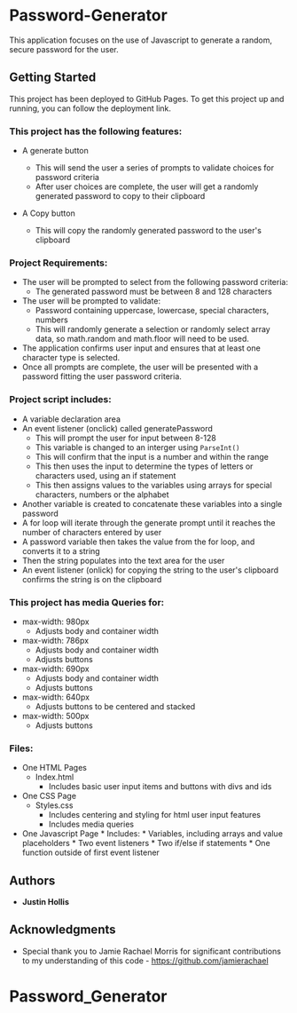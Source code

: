 # Password-Generator

This application focuses on the use of Javascript to generate a random, secure password for the user. 

## Getting Started

This project has been deployed to GitHub Pages. To get this project up and running, you can follow the deployment link. 

### This project has the following features: 
* A generate button
    * This will send the user a series of prompts to validate choices for password criteria
    * After user choices are complete, the user will get a randomly generated password to copy to their clipboard

* A Copy button 
    * This will copy the randomly generated password to the user's clipboard

### Project Requirements: 
* The user will be prompted to select from the following password criteria: 
    * The generated password must be between 8 and 128 characters
* The user will be prompted to validate: 
    * Password containing uppercase, lowercase, special characters, numbers
    * This will randomly generate a selection or randomly select array data, so math.random and math.floor will need to be used.     
* The application confirms user input and ensures that at least one character type is selected. 
* Once all prompts are complete, the user will be presented with a password fitting the user password criteria.

### Project script includes:
* A variable declaration area 
* An event listener (onclick) called generatePassword
    * This will prompt the user for input between 8-128
    * This variable is changed to an interger using <code>ParseInt()</code>
    * This will confirm that the input is a number and within the range
    * This then uses the input to determine the types of letters or characters used, using an if statement
    * This then assigns values to the variables using arrays for special characters, numbers or the alphabet
* Another variable is created to concatenate these variables into a single password
* A for loop will iterate through the generate prompt until it reaches the number of characters entered by user 
* A password variable then takes the value from the for loop, and converts it to a string
* Then the string populates into the text area for the user
* An event listener (onlick) for copying the string to the user's clipboard confirms the string is on the clipboard

### This project has media Queries for:
* max-width: 980px 
    * Adjusts body and container width
* max-width: 786px
    * Adjusts body and container width
    * Adjusts buttons
* max-width: 690px
    * Adjusts body and container width
    * Adjusts buttons
* max-width: 640px
    * Adjusts buttons to be centered and stacked
* max-width: 500px
    * Adjusts buttons

### Files: 
* One HTML Pages
    * Index.html 
        * Includes basic user input items and buttons with divs and ids
* One CSS Page
    * Styles.css
        * Includes centering and styling for html user input features
        * Includes media queries
* One Javascript Page
        * Includes: 
        * Variables, including arrays and value placeholders
        * Two event listeners
        * Two if/else if statements
        * One function outside of first event listener


## Authors

* **Justin Hollis**

## Acknowledgments

* Special thank you to Jamie Rachael Morris for significant contributions to my understanding of this code - https://github.com/jamierachael







# Password_Generator

